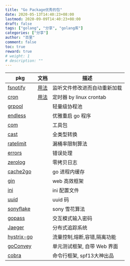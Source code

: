 ```yaml
---
title: "Go Package优秀的包"
date: 2020-05-13T14:40:23+08:00
lastmod: 2020-09-09T14:40:23+08:00
draft: false
tags: ["golang", "分享", "golang库"]
categories: ["分享"]
author: "百里"
comment: false
toc: true
reward: true
# weight: 1
# description: ""
---
```


| pkg | 文档 | 描述 |
| -------| ------ |------ |
| [fsnotify](https://github.com/fsnotify/fsnotify) | [用法](https://segmentfault.com/a/1190000021632889) | 监听文件修改进而自动重新加载|
| [cron](https://github.com/robfig/cron) | [用法](https://godoc.org/github.com/robfig/cron) | 定时器 by linux crontab|
| [grpool](https://github.com/ivpusic/grpool) |  | 轻量级协程池 |
|[endless](https://github.com/fvbock/endless)||优雅重启 go 程序|
|[com](https://github.com/unknwon/com)||工具包|
|[cast](https://github.com/spf13/cast)||全类型转换|
|[ratelimit](https://github.com/uber-go/ratelimit)||漏桶率限制算法|
|[errors](https://github.com/pkg/errors)||错误处理|
|[zerolog](https://github.com/rs/zerolog)||零拷贝日志|
|[cache2go](https://github.com/muesli/cache2go)||go 进程内缓存|
|[gin](https://github.com/gin-gonic/gin)||web 高效框架|
|[ini](https://github.com/go-ini/ini)||ini 配置文件|
|[uuid](http://github.com/satori/go.uuid)||uuid 码|
|[sonyflake](https://github.com/sony/sonyflake)||sony 雪花算法|
|[gopass](https://github.com/howeyc/gopass)||交互模式输入密码|
|[Jaeger](https://github.com/jaegertracing/jaeger)||分布式追踪系统|
|[hystrix-go](https://github.com/afex/hystrix-go)||流量控制,熔断,容错,隔离功能|
|[goConvey](https://github.com/smartystreets/goconvey)||单元测试框架, 自带 Web 界面|
|[cobra](https://github.com/spf13/cobra)||命令行框架, spf13大神出品|

